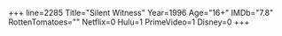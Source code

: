 +++
line=2285
Title="Silent Witness"
Year=1996
Age="16+"
IMDb="7.8"
RottenTomatoes=""
Netflix=0
Hulu=1
PrimeVideo=1
Disney=0
+++

